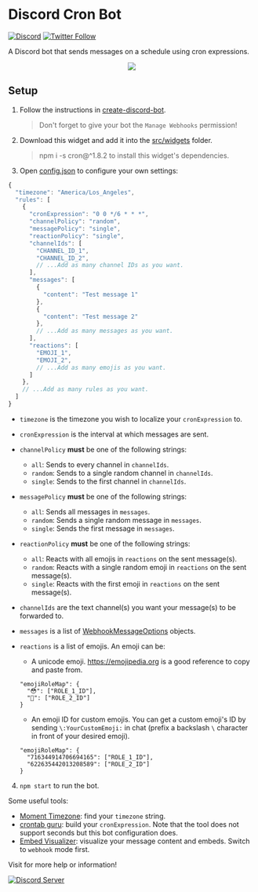 # Discord Cron Bot

[![Discord](https://discordapp.com/api/guilds/258167954913361930/embed.png)](https://discord.gg/WjEFnzC) [![Twitter Follow](https://img.shields.io/twitter/follow/peterthehan.svg?style=social)](https://twitter.com/peterthehan)

A Discord bot that sends messages on a schedule using cron expressions.

<div align="center">
  <img src="https://raw.githubusercontent.com/peterthehan/assets/master/repositories/discord-cron-bot/cron.gif" />
</div>

## Setup

1. Follow the instructions in [create-discord-bot](https://github.com/peterthehan/create-discord-bot).

   > Don't forget to give your bot the `Manage Webhooks` permission!

2. Download this widget and add it into the [src/widgets](https://github.com/peterthehan/create-discord-bot/tree/master/app/src/widgets) folder.

   > npm i -s cron@^1.8.2 to install this widget's dependencies.

3. Open [config.json](https://github.com/peterthehan/discord-cron-bot/blob/master/config.json) to configure your own settings:

```js
{
  "timezone": "America/Los_Angeles",
  "rules": [
    {
      "cronExpression": "0 0 */6 * * *",
      "channelPolicy": "random",
      "messagePolicy": "single",
      "reactionPolicy": "single",
      "channelIds": [
        "CHANNEL_ID_1",
        "CHANNEL_ID_2",
        // ...Add as many channel IDs as you want.
      ],
      "messages": [
        {
          "content": "Test message 1"
        },
        {
          "content": "Test message 2"
        },
        // ...Add as many messages as you want.
      ],
      "reactions": [
        "EMOJI_1",
        "EMOJI_2",
        // ...Add as many emojis as you want.
      ]
    },
    // ...Add as many rules as you want.
  ]
}
```

- `timezone` is the timezone you wish to localize your `cronExpression` to.
- `cronExpression` is the interval at which messages are sent.
- `channelPolicy` **must** be one of the following strings:
  - `all`: Sends to every channel in `channelIds`.
  - `random`: Sends to a single random channel in `channelIds`.
  - `single`: Sends to the first channel in `channelIds`.
- `messagePolicy` **must** be one of the following strings:
  - `all`: Sends all messages in `messages`.
  - `random`: Sends a single random message in `messages`.
  - `single`: Sends the first message in `messages`.
- `reactionPolicy` **must** be one of the following strings:
  - `all`: Reacts with all emojis in `reactions` on the sent message(s).
  - `random`: Reacts with a single random emoji in `reactions` on the sent message(s).
  - `single`: Reacts with the first emoji in `reactions` on the sent message(s).
- `channelIds` are the text channel(s) you want your message(s) to be forwarded to.
- `messages` is a list of [WebhookMessageOptions](https://discord.js.org/#/docs/main/master/typedef/WebhookMessageOptions) objects.
- `reactions` is a list of emojis. An emoji can be:

  - A unicode emoji. https://emojipedia.org is a good reference to copy and paste from.

  ```
  "emojiRoleMap": {
    "😳": ["ROLE_1_ID"],
    "🥺": ["ROLE_2_ID"]
  }
  ```

  - An emoji ID for custom emojis. You can get a custom emoji's ID by sending `\:YourCustomEmoji:` in chat (prefix a backslash `\` character in front of your desired emoji).

  ```
  "emojiRoleMap": {
    "716344914706694165": ["ROLE_1_ID"],
    "622635442013208589": ["ROLE_2_ID"]
  }
  ```

4. `npm start` to run the bot.

Some useful tools:

- [Moment Timezone](https://momentjs.com/timezone): find your `timezone` string.
- [crontab guru](https://crontab.guru): build your `cronExpression`. Note that the tool does not support seconds but this bot configuration does.
- [Embed Visualizer](https://leovoel.github.io/embed-visualizer): visualize your message content and embeds. Switch to `webhook` mode first.

Visit for more help or information!

<a href="https://discord.gg/WjEFnzC">
  <img src="https://discordapp.com/api/guilds/258167954913361930/embed.png?style=banner2" title="Discord Server"/>
</a>
